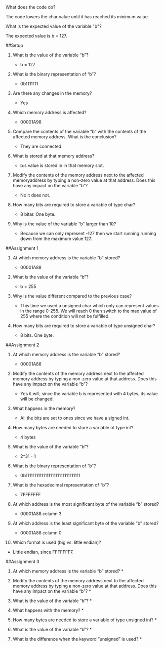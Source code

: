 
What does the code do?

The code lowers the char value until it has reached its minimum value.

What is the expected value of the variable "b"?

The expected value is b = 127.



##Setup

1. What is the value of the variable “b”?

    * b = 127

2. What is the binary representation of “b”?

   * 0b1111111

3. Are there any changes in the memory?
   * Yes

4. Which memory address is affected?
   * 00001A98

5. Compare the contents of the variable “b” with the contents of the affected memory address. What is the conclusion?
   * They are connected.

6. What is stored at that memory address?
   * b:s value is stored in in that memory slot.

7. Modify the contents of the memory address next to the affected memoryaddress by typing a non-zero value at that address. Does this have any impact on the variable “b”?
   * No it does not.

8. How many bits are required to store a variable of type char?
   * 8 bitar. One byte.

9. Why is the value of the variable “b” larger than 10?
   * Because we can only represent -127 then we start running running down from the maximum value 127.
   
   
##Assignment 1
1. At which memory address is the variable “b” stored?
   * 00001A88 
   
2. What is the value of the variable “b”?
   *  b = 255
   
3. Why is the value different compared to the previous case?
   *  This time we used a unsigned char which only can represent values in the range 0-255. We will reach 0 then switch to the max value of 255 where the condition will not be fulfilled.
   
4. How many bits are required to store a variable of type unsigned char?
   *  8 bits. One byte.
   
##Assignment 2
1. At which memory address is the variable “b” stored?
   * 00001A88
   
2. Modify the contents of the memory address next to the affected memory address by typing a non-zero value at that address. Does this have any impact on the variable “b”?
   *  Yes it will, since the variable b is represented with 4 bytes, its value will be changed.

3. What happens in the memory?
   * All the bits are set to ones since we have a signed int.
   
4. How many bytes are needed to store a variable of type int?
   *  4 bytes

5. What is the value of the variable “b”?
   *  2^31 - 1

6. What is the binary representation of “b”?
   * 0b1111111111111111111111111111111

7. What is the hexadecimal representation of “b”?
   *  7FFFFFFF

8. At which address is the most significant byte of the variable “b” stored?
   *  00001A88  column 3
   
9. At which address is the least significant byte of the variable “b” stored?
   *   00001A88  column 0

10. Which format is used (big vs. little endian)?
   *  Little endian, since FFFFFFF7.
   
##Assignment 3
1. At which memory address is the variable “b” stored?
   *  

2. Modify the contents of the memory address next to the affected memory address by typing a non-zero value at that address. Does this have any impact on the variable “b”? 
   *  

3. What is the value of the variable “b”?
   *  

4. What happens with the memory?
   *  

5. How many bytes are needed to store a variable of type unsigned int?
   *  

6. What is the value of the variable “b”?
   *  

7. What is the difference when the keyword “unsigned” is used?
   *  
